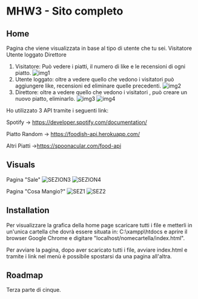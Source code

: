# MHW3 - Sito completo

## Home
Pagina che viene visualizzata in base al tipo di utente che tu sei.
 Visitatore
 Utente loggato
 Direttore

1) Visitatore: Può vedere i piatti, il numero di like e le recensioni di ogni piatto.
  ![img1](https://user-images.githubusercontent.com/79881013/119350220-59f54400-bc9f-11eb-90a4-d238da26f77e.PNG)
2) Utente loggato: oltre a vedere quello che vedono i visitatori può aggiungere like, recensioni ed eliminare quelle precedenti.
  ![img2](https://user-images.githubusercontent.com/79881013/119350474-ae002880-bc9f-11eb-8de5-d34063c107eb.PNG)
3) Direttore: oltre a vedere quello che vedono i visitatori , può creare un nuovo piatto, eliminarlo.
  ![img3](https://user-images.githubusercontent.com/79881013/119350886-223acc00-bca0-11eb-81ff-ab9a93a93f66.PNG)
  ![img4](https://user-images.githubusercontent.com/79881013/119350900-249d2600-bca0-11eb-9049-6cd13bbbb2fb.PNG)
  
  

Ho utilizzato 3 API tramite i seguenti link:

Spotify -> https://developer.spotify.com/documentation/

Piatto Random  -> https://foodish-api.herokuapp.com/

Altri Piatti ->https://spoonacular.com/food-api


## Visuals
Pagina "Sale"
![SEZION3](https://user-images.githubusercontent.com/79881013/116103775-33e48000-a6b0-11eb-814a-480a98a974fe.PNG)
![SEZION4](https://user-images.githubusercontent.com/79881013/116103833-3e9f1500-a6b0-11eb-9cff-1978e063a0fb.PNG)

Pagina "Cosa Mangio?"
![SEZ1](https://user-images.githubusercontent.com/79881013/116103956-5aa2b680-a6b0-11eb-9974-becd6d86e01b.PNG)
![SEZ2](https://user-images.githubusercontent.com/79881013/116103965-5c6c7a00-a6b0-11eb-8637-03a5a4a0b9f1.PNG)


## Installation

Per visualizzare la grafica della home page scaricare tutti i file e metterli in un'unica cartella che dovrà essere situata in: C:\xampp\htdocs e 
aprire il browser Google Chrome e digitare "localhost/nomecartella/index.html".

Per avviare la pagina, dopo aver scaricato tutti i file, avviare index.html e tramite i link nel menù è possibile spostarsi da una pagina all'altra.

## Roadmap
Terza parte di cinque.
